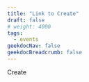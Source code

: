 ```yaml
---
title: "Link to Create"
draft: false
# weight: 4000
tags:
  - events
geekdocNav: false
geekdocBreadcrumb: false
---
```


Create